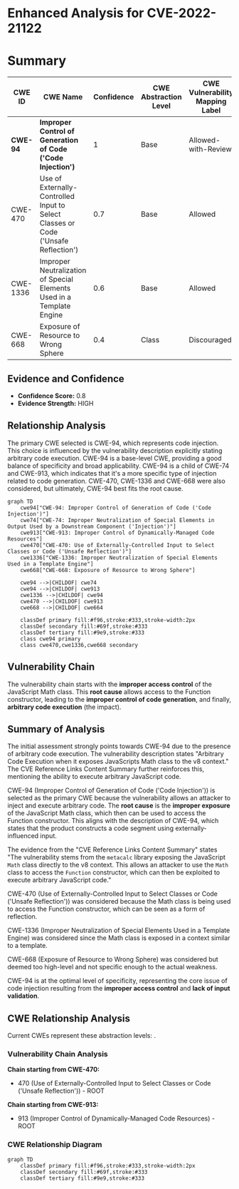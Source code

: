 # Enhanced Analysis for CVE-2022-21122

# Summary
| CWE ID | CWE Name | Confidence | CWE Abstraction Level | CWE Vulnerability Mapping Label | CWE-Vulnerability Mapping Notes |
|---|---|---|---|---|---|
| **CWE-94** | **Improper Control of Generation of Code ('Code Injection')** | 1 | Base | Allowed-with-Review | Primary CWE |
| CWE-470 | Use of Externally-Controlled Input to Select Classes or Code ('Unsafe Reflection') | 0.7 | Base | Allowed | Secondary Candidate |
| CWE-1336 | Improper Neutralization of Special Elements Used in a Template Engine | 0.6 | Base | Allowed | Secondary Candidate |
| CWE-668 | Exposure of Resource to Wrong Sphere | 0.4 | Class | Discouraged | Secondary Candidate |

## Evidence and Confidence

*   **Confidence Score:** 0.8
*   **Evidence Strength:** HIGH

## Relationship Analysis
The primary CWE selected is CWE-94, which represents code injection. This choice is influenced by the vulnerability description explicitly stating arbitrary code execution. CWE-94 is a base-level CWE, providing a good balance of specificity and broad applicability. CWE-94 is a child of CWE-74 and CWE-913, which indicates that it's a more specific type of injection related to code generation. CWE-470, CWE-1336 and CWE-668 were also considered, but ultimately, CWE-94 best fits the root cause.

```mermaid
graph TD
    cwe94["CWE-94: Improper Control of Generation of Code ('Code Injection')"]
    cwe74["CWE-74: Improper Neutralization of Special Elements in Output Used by a Downstream Component ('Injection')"]
    cwe913["CWE-913: Improper Control of Dynamically-Managed Code Resources"]
    cwe470["CWE-470: Use of Externally-Controlled Input to Select Classes or Code ('Unsafe Reflection')"]
    cwe1336["CWE-1336: Improper Neutralization of Special Elements Used in a Template Engine"]
    cwe668["CWE-668: Exposure of Resource to Wrong Sphere"]

    cwe94 -->|CHILDOF| cwe74
    cwe94 -->|CHILDOF| cwe913
    cwe1336 -->|CHILDOF| cwe94
    cwe470 -->|CHILDOF| cwe913
    cwe668 -->|CHILDOF| cwe664

    classDef primary fill:#f96,stroke:#333,stroke-width:2px
    classDef secondary fill:#69f,stroke:#333
    classDef tertiary fill:#9e9,stroke:#333
    class cwe94 primary
    class cwe470,cwe1336,cwe668 secondary
```

## Vulnerability Chain
The vulnerability chain starts with the **improper access control** of the JavaScript Math class. This **root cause** allows access to the Function constructor, leading to the **improper control of code generation**, and finally, **arbitrary code execution** (the impact).

## Summary of Analysis
The initial assessment strongly points towards CWE-94 due to the presence of arbitrary code execution. The vulnerability description states "Arbitrary Code Execution when it exposes JavaScripts Math class to the v8 context." The CVE Reference Links Content Summary further reinforces this, mentioning the ability to execute arbitrary JavaScript code.

CWE-94 (Improper Control of Generation of Code ('Code Injection')) is selected as the primary CWE because the vulnerability allows an attacker to inject and execute arbitrary code. The **root cause** is the **improper exposure** of the JavaScript Math class, which then can be used to access the Function constructor. This aligns with the description of CWE-94, which states that the product constructs a code segment using externally-influenced input.

The evidence from the "CVE Reference Links Content Summary" states "The vulnerability stems from the `metacalc` library exposing the JavaScript `Math` class directly to the v8 context. This allows an attacker to use the `Math` class to access the `Function` constructor, which can then be exploited to execute arbitrary JavaScript code."

CWE-470 (Use of Externally-Controlled Input to Select Classes or Code ('Unsafe Reflection')) was considered because the Math class is being used to access the Function constructor, which can be seen as a form of reflection.

CWE-1336 (Improper Neutralization of Special Elements Used in a Template Engine) was considered since the Math class is exposed in a context similar to a template.

CWE-668 (Exposure of Resource to Wrong Sphere) was considered but deemed too high-level and not specific enough to the actual weakness.

CWE-94 is at the optimal level of specificity, representing the core issue of code injection resulting from the **improper access control** and **lack of input validation**.


## CWE Relationship Analysis

Current CWEs represent these abstraction levels: .


### Vulnerability Chain Analysis

**Chain starting from CWE-470:**
- 470 (Use of Externally-Controlled Input to Select Classes or Code ('Unsafe Reflection')) - ROOT


**Chain starting from CWE-913:**
- 913 (Improper Control of Dynamically-Managed Code Resources) - ROOT



### CWE Relationship Diagram

```mermaid
graph TD
    classDef primary fill:#f96,stroke:#333,stroke-width:2px
    classDef secondary fill:#69f,stroke:#333
    classDef tertiary fill:#9e9,stroke:#333
```